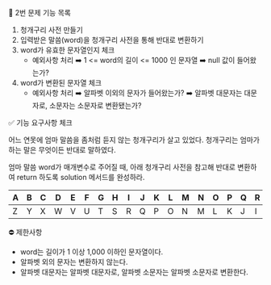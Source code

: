 📝 2번 문제 기능 목록

1. 청개구리 사전 만들기 
2. 입력받은 말씀(word)을 청개구리 사전을 통해 반대로 변환하기
3. word가 유효한 문자열인지 체크
    - 예외사항 처리
        ➡️ 1 <= word의 길이 <= 1000 인 문자열
        ➡️ null 값이 들어왔는가?
4. word가 변환된 문자열 체크
    - 예외사항 처리
        ➡️ 알파벳 이외의 문자가 들어왔는가?
        ➡️ 알파벳 대문자는 대문자로, 소문자는 소문자로 변환됐는가?


✅ 기능 요구사항 체크

어느 연못에 엄마 말씀을 좀처럼 듣지 않는 청개구리가 살고 있었다. 청개구리는 엄마가 하는 말은 무엇이든 반대로 말하였다.

엄마 말씀 word가 매개변수로 주어질 때, 아래 청개구리 사전을 참고해 반대로 변환하여 return 하도록 solution 메서드를 완성하라.

| A | B | C | D | E | F | G | H | I | J | K | L | M | N | O | P | Q | R | S | T | U | V | W | X | Y | Z |
| --- | --- | --- | --- | --- | --- | --- | --- | --- | --- | --- | --- | --- | --- | --- | --- | --- | --- | --- | --- | --- | --- | --- | --- | --- | --- |
| Z | Y | X | W | V | U | T | S | R | Q | P | O | N | M | L | K | J | I | H | G | F | E | D | C | B | A |

⛔️ 제한사항

- word는 길이가 1 이상 1,000 이하인 문자열이다.
- 알파벳 외의 문자는 변환하지 않는다.
- 알파벳 대문자는 알파벳 대문자로, 알파벳 소문자는 알파벳 소문자로 변환한다.
